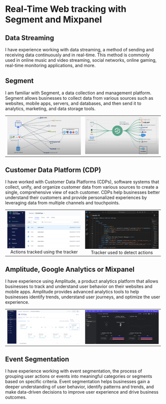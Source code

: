 # Real-Time Web tracking with Segment and Mixpanel

## Data Streaming
I have experience working with data streaming, a method of sending and receiving data continuously and in real-time. This method is commonly used in online music and video streaming, social networks, online gaming, real-time monitoring applications, and more.

## Segment
I am familiar with Segment, a data collection and management platform. Segment allows businesses to collect data from various sources such as websites, mobile apps, servers, and databases, and then send it to analytics, marketing, and data storage tools.

<table>
  <tr>
    <td><img src="https://github.com/CatelloTheDataProjectManager/Streaming-Data/raw/main/Sources.png" width="400"></td>
    <td><img src="https://github.com/CatelloTheDataProjectManager/Streaming-Data/raw/main/Sources_%26_destination.png" width="400"></td>
  </tr>
</table>

## Customer Data Platform (CDP)
I have worked with Customer Data Platforms (CDPs), software systems that collect, unify, and organize customer data from various sources to create a single, comprehensive view of each customer. CDPs help businesses better understand their customers and provide personalized experiences by leveraging data from multiple channels and touchpoints.

<table>
  <tr>
      <td><img src="https://github.com/CatelloTheDataProjectManager/Streaming-Data/raw/main/Segment_actions_tracked.png" width="400"><br><center>Actions tracked using the tracker</center></td>
    <td><img src="https://github.com/CatelloTheDataProjectManager/Streaming-Data/raw/main/tracker.png" width="400"><br><center>Tracker used to detect actions</center></td>
  </tr>
</table>

## Amplitude, Google Analytics or Mixpanel
I have experience using Amplitude, a product analytics platform that allows businesses to track and understand user behavior on their websites and mobile apps. Amplitude provides advanced analytics tools to help businesses identify trends, understand user journeys, and optimize the user experience.

<table>
  <tr>
    <td><img src="https://github.com/CatelloTheDataProjectManager/Streaming-Data/raw/main/from_source_to_destination.png" width="400"></td>
    <td><img src="https://github.com/CatelloTheDataProjectManager/Streaming-Data/raw/main/Mixpanel_view.png" width="400"></td>
  </tr>
</table>

## Event Segmentation
I have experience working with event segmentation, the process of grouping user actions or events into meaningful categories or segments based on specific criteria. Event segmentation helps businesses gain a deeper understanding of user behavior, identify patterns and trends, and make data-driven decisions to improve user experience and drive business outcomes.
